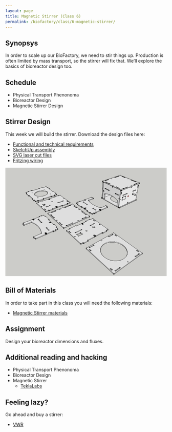 ```yaml
---
layout: page
title: Magnetic Stirrer (Class 6)
permalink: /biofactory/class/6-magnetic-stirrer/
---
```


## Synopsys

In order to scale up our BioFactory, we need to stir things up. Production is often limited by mass transport, so the stirrer will fix that. We’ll explore the basics of bioreactor design too.

## Schedule

* Physical Transport Phenonoma
* Bioreactor Design
* Magnetic Stirrer Design

## Stirrer Design

This week we will build the stirrer. Download the design files here:

* [Functional and technical requirements](/biofactory/class/6-stirrer/requirements/)
* [SketchUp assembly](/biofactory/class/6/Magnetic-Stirrer-Sketchup.skp)
* [SVG laser cut files](/biofactory/class/6/Magnetic-Stirrer-SVGs.zip)
* [Fritzing wiring](/biofactory/class/6/Magnetic-Stirrer-Fritzing.fzz)

![Magnetic Strirrer](/biofactory/class/6/Magnetic-Stirrer.png)

## Bill of Materials

In order to take part in this class you will need the following materials:

* [Magnetic Stirrer materials](/biofactory/class/6-magnetic-stirrer/stirrer-materials/)

## Assignment

Design your bioreactor dimensions and fluxes.

## Additional reading and hacking

* Physical Transport Phenonoma
* Bioreactor Design
* Magnetic Stirrer
  * [TeklaLabs](http://www.teklalabs.org/magnetic-stirrer/)

## Feeling lazy?

Go ahead and buy a stirrer:

* [VWR](https://us.vwr.com/store/catalog/category.jsp?id=597830)
